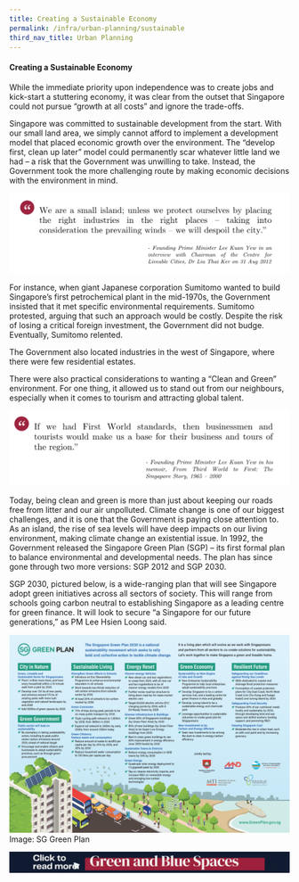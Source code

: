 ```yaml
---
title: Creating a Sustainable Economy
permalink: /infra/urban-planning/sustainable
third_nav_title: Urban Planning
---
```

#### Creating a Sustainable Economy
While the immediate priority upon independence was to create jobs and kick-start a stuttering economy, it was clear from the outset that Singapore could not pursue “growth at all costs” and ignore the trade-offs.

Singapore was committed to sustainable development from the start. With our small land area, we simply cannot afford to implement a development model that placed economic growth over the environment. The “develop first, clean up later” model could permanently scar whatever little land we had – a risk that the Government was unwilling to take. Instead, the Government took the more challenging route by making economic decisions with the environment in mind.

![Alt text for image on Isomer site](/images/infrastructure/urban-planning/up-11.png)

For instance, when giant Japanese corporation Sumitomo wanted to build Singapore’s first petrochemical plant in the mid-1970s, the Government insisted that it met specific environmental requirements. Sumitomo protested, arguing that such an approach would be costly. Despite the risk of losing a critical foreign investment, the Government did not budge. Eventually, Sumitomo relented.

The Government also located industries in the west of Singapore, where there were few residential estates.

There were also practical considerations to wanting a “Clean and Green” environment. For one thing, it allowed us to stand out from our neighbours, especially when it comes to tourism and attracting global talent.

![Alt text for image on Isomer site](/images/infrastructure/urban-planning/up-12.png)

Today, being clean and green is more than just about keeping our roads free from litter and our air unpolluted. Climate change is one of our biggest challenges, and it is one that the Government is paying close attention to. As an island, the rise of sea levels will have deep impacts on our living environment, making climate change an existential issue. In 1992, the Government released the Singapore Green Plan (SGP) – its first formal plan to balance environmental and developmental needs. The plan has since gone through two more versions: SGP 2012 and SGP 2030.

SGP 2030, pictured below, is a wide-ranging plan that will see Singapore adopt green initiatives across all sectors of society. This will range from schools going carbon neutral to establishing Singapore as a leading centre for green finance. It will look to secure “a Singapore for our future generations,” as PM Lee Hsien Loong said.

![Alt text for image on Isomer site](/images/infrastructure/urban-planning/up-13.png)Image: SG Green Plan

[![Alt text for image on Isomer site](/images/infrastructure/urban-planning/up-greenblue.gif)](/infra/case-studies/green)